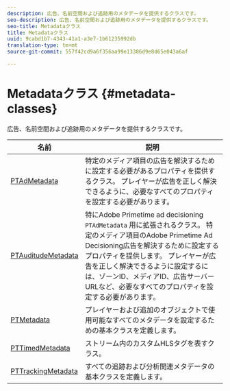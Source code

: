 ```yaml
---
description: 広告、名前空間および追跡用のメタデータを提供するクラスです。
seo-description: 広告、名前空間および追跡用のメタデータを提供するクラスです。
seo-title: Metadataクラス
title: Metadataクラス
uuid: 9cabd1b7-4343-41a1-a3e7-1b61235992db
translation-type: tm+mt
source-git-commit: 557f42cd9a6f356aa99e13386d9e8d65e043a6af

---
```



# Metadataクラス {#metadata-classes}

広告、名前空間および追跡用のメタデータを提供するクラスです。

| **名前** | **説明** |
|---|---|
| [PTAdMetadata](https://help.adobe.com/en_US/primetime/api/psdk/appledoc/Classes/PTAdMetadata.html) | 特定のメディア項目の広告を解決するために設定する必要があるプロパティを提供するクラス。 プレイヤーが広告を正しく解決できるように、必要なすべてのプロパティを設定する必要があります。 |
| [PTAuditudeMetadata](https://help.adobe.com/en_US/primetime/api/psdk/appledoc/Classes/PTAuditudeMetadata.html) | 特にAdobe Primetime ad decisioning `PTAdMetadata` 用に拡張されるクラス。 特定のメディア項目のAdobe Primetime Ad Decisioning広告を解決するために設定するプロパティを提供します。 プレイヤーが広告を正しく解決できるように設定するには、ゾーンID、メディアID、広告サーバーURLなど、必要なすべてのプロパティを設定する必要があります。 |
| [PTMetadata](https://help.adobe.com/en_US/primetime/api/psdk/appledoc/Classes/PTMetadata.html) | プレイヤーおよび追加のオブジェクトで使用可能なすべてのメタデータを設定するための基本クラスを定義します。 |
| [PTTimedMetadata](https://help.adobe.com/en_US/primetime/api/psdk/appledoc/Classes/PTTimedMetadata.html) | ストリーム内のカスタムHLSタグを表すクラス。 |
| [PTTrackingMetadata](https://help.adobe.com/en_US/primetime/api/psdk/appledoc/Classes/PTTrackingMetadata.html) | すべての追跡および分析関連メタデータの基本クラスを定義します。 |